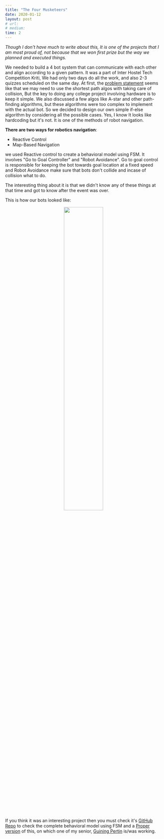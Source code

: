 ```yaml
---
title: "The Four Musketeers"
date: 2020-01-12
layout: post
# url:
# medium: 
time: 2
---
```

_Though I don't have much to write about this, It is one of the projects that I am most proud of, not because that we won first prize but the way we planned and executed things._

We needed to build a 4 bot system that can communicate with each other and align according to a given pattern. 
It was a part of Inter Hostel Tech Competition Kriti, We had only two days do all the work, and also 2-3 quizzes scheduled on the same day.
  At first, the [problem statement](https://github.com/TourTerrible/Spot-ify/blob/master/Problem_statement.pdf) seems like that we may need to use the shortest path algos with taking care of collision, But the key to doing any college project involving hardware 
  is to keep it simple. We also discussed a few algos like A-star and other path-finding algorithms, but these algorithms were too complex to implement with the actual bot.
So we decided to design our own simple if-else algorithm by considering all the possible cases. Yes, I know It looks like hardcoding but it's not. It is one of the methods of robot navigation.
                                   

**There are two ways for robotics navigation**:
- Reactive Control
- Map-Based Navigation

we used Reactive control to create a behavioral model using FSM. It involves "Go to Goal Controller" and "Robot Avoidance".
Go to goal control is responsible for keeping the bot towards goal location at a fixed speed and Robot Avoidance make sure that bots don't collide and incase of collision what to do.
                                   
The interesting thing about it is that we didn't know any of these things at that time and got to know after the event was over.
                                   
 This is how our bots looked like:
                                   
<p align ="center">
<img src="https://github.com/ahad18abd/real_time_motion_planning/blob/master/Images%20and%20Video/Bots.jpeg" width="50%" height="50%">
 </p>
   
 
 If you think it was an interesting project then you must check it's [GitHub Repo](https://github.com/TourTerrible/Spot-ify) to check the complete behavioral model using FSM and a [Proper version](https://otoshukiprojects.home.blog/2020/08/15/mopat-mk-v/) of this, on which 
                                                                             one of my senior, [Guining Pertin](https://otoshukiprojects.home.blog/) is/was working.
